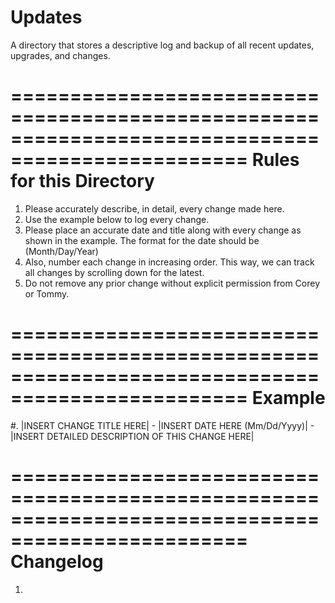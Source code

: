 Updates
==================================================================================================
A directory that stores a descriptive log and backup of all recent updates, upgrades, and changes.

==================================================================================================
Rules for this Directory
==================================================================================================
1. Please accurately describe, in detail, every change made here.
2. Use the example below to log every change.
3. Please place an accurate date and title along with every change as shown in the example. The format for the date should be (Month/Day/Year)
4. Also, number each change in increasing order. This way, we can track all changes by scrolling down for the latest.
5. Do not remove any prior change without explicit permission from Corey or Tommy.

==================================================================================================
Example
==================================================================================================
#. |INSERT CHANGE TITLE HERE| - |INSERT DATE HERE (Mm/Dd/Yyyy)| - |INSERT DETAILED DESCRIPTION OF THIS CHANGE HERE|

==================================================================================================
Changelog
==================================================================================================
1.
